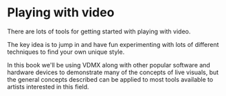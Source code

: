 # Playing with video

There are lots of tools for getting started with playing with video.

The key idea is to jump in and have fun experimenting with lots of different techniques to find your own unique style.

In this book we'll be using VDMX along with other popular software and hardware devices to demonstrate many of the concepts of live visuals, but the general concepts described can be applied to most tools available to artists interested in this field.